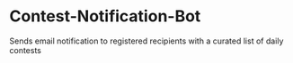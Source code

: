 # Contest-Notification-Bot
Sends email notification to registered recipients with a curated list of daily contests
